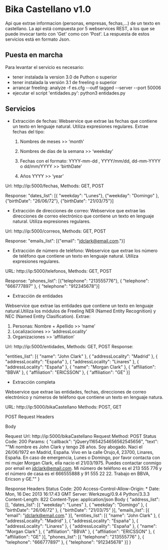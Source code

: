 Bika Castellano v1.0
========================

Api que extrae informacion (personas, empresas, fechas,...) de un texto en castellano.
La api está compuesta por 5 webservices REST, a los que se puede invocar tanto con 'Get' como con 'Post'. La respuesta de estos servicios está en formato Json. 


Puesta en marcha
----------------
Para levantar el servicio es necesario:
- tener instalada la version 3.0 de Puthon o superior
- tener instalada la versión 3.1 de freeling o superior
- arrancar freeling: analyze -f es.cfg --outf tagged --server --port 50006
- ejecutar el script 'entidades.py': python3 entidades.py


Servicios
---------

- Extracción de fechas: Webservice que extrae las fechas que contiene un texto en lenguaje natural. Utiliza expresiones regulares. Extrae fechas del tipo:

   1) Nombres de meses >> ‘month’

   2) Nombres de días de la semana >> ‘weekday’

   3) Fechas con el formato: YYYY-mm-dd , YYYY/mm/dd, dd-mm-YYYY  o  dd/mm/YYYY >> ‘birthDate’

   4) Años YYYY >> ‘year’
   
 
Url: http://ip:5000/fechas, Methods: GET, POST

Response: "dates_list": [{ "weekday": "Lunes"}, {"weekday": "Domingo" }, {"birthDate": "26/06/72"}, {"birthDate": "21/03/75"}]



- Extracción de direcciones de correo: Webservice que extrae las direcciones de correo electrónico que contiene un texto en lenguaje natural. Utiliza expresiones regulares.

Url: http://ip:5000/correos, Methods: GET, POST

Response: "emails_list": [{"email": "jdclark@email.com."}]



- Extracción de número de teléfono: Webservice que extrae los número de teléfono que contiene un texto en lenguaje natural. Utiliza expresiones regulares.

URL: http://ip:5000/telefonos, Methods: GET, POST

Response: "phones_list": [{"telephone": "213555776"}, { "telephone": "666777897" }, { "telephone": "912345678"}]



- Extracción de entidades

Webservice que extrae las entidades que contiene un texto en lenguaje natural.Utiliza los módulos de Freeling NER (Named Entity Recognition) y NEC (Named Entity Clasification). Extrae:
1) Personas: Nombre + Apellido >> ‘name’
2) Localizaciones >> ‘addressLocality’
3) Organizaciones  >> ‘affiliation’


Url: http://ip:5000/entidades, Methods: GET, POST
Response: 

   "entities_list": [{
       "name": "John Clark"
   }, {
       "addressLocality": "Madrid"
   }, {
       "addressLocality": "España"
   }, {
       "addressLocality": "Linares"
   }, {
       "addressLocality": "España"
   }, {
       "name": "Morgan Clark"
   }, {
       "affiliation": "BBVA"
   }, {
       "affiliation": "ERICSSON"
   }, {
       "affiliation": "GE"
   }]



- Extracción completa

Webservice que extrae las entidades, fechas, direcciones de correo electrónico y números de teléfono que contiene un texto en lenguaje natura.

URL: http://ip:5000/bikaCastellano
Methods: POST, GET

POST
Request
Headers


Body


Request Url: http://ip:5000/bikaCastellano
Request Method: POST
Status Code: 200
Params: {
   "callback": "jQuery11654254656562545656",
   "text": "\"Mi nombre es John Clark y tengo 28 años. Soy abogado. Naci el 26/06/1972 en Madrid, España. Vivo en la calle Orujo,4, 23700, Linares, España. En caso de emergencia, Lunes o Domingo, por favor contacta con mi mujer Morgan Clark, ella nacio el 21/03/1975. Puedes contactar conmigo por email en jdclark@email.com. Mi número de teléfono es el 213 555 776 y el número de casa es el 666555888 y 91 555 22 22. Trabajo en BBVA, Ericson y GE.\""
}

Response
Headers
Status Code: 200
Access-Control-Allow-Origin: *
Date: Mon, 16 Dec 2013 16:17:43 GMT
Server: Werkzeug/0.9.4 Python/3.3.3
Content-Length: 822
Content-Type: application/json
Body
{
   "address_list": [],
   "dates_list": [{
       "weekday": "Lunes"
    }, {
       "weekday": "Domingo"
    }, {
       "birthDate": "26/06/72"
   }, {
       "birthDate": "21/03/75"
   }],
   "emails_list": [{
       "email": "jdclark@email.com."
   }],
   "entities_list": [{
       "name": "John Clark"
   }, {
       "addressLocality": "Madrid"
   }, {
       "addressLocality": "España"
   }, {
       "addressLocality": "Linares"
   }, {
       "addressLocality": "España"
   }, {
       "name": "Morgan Clark"
   }, {
       "affiliation": "BBVA"
   }, {
       "affiliation": "ERICSSON"
   }, {
       "affiliation": "GE"
   }],
   "phones_list": [{
       "telephone": "213555776"
   }, {
       "telephone": "666777897"
   }, {
       "telephone": "912345678"
   }]
}



